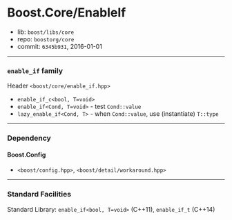 # Boost.Core/EnableIf

* lib: `boost/libs/core`
* repo: `boostorg/core`
* commit: `6345b931`, 2016-01-01

------
### `enable_if` family

Header `<boost/core/enable_if.hpp>`

* `enable_if_c<bool, T=void>`
* `enable_if<Cond, T=void>` - test `Cond::value`
* `lazy_enable_if<Cond, T>` - when `Cond::value`, use (instantiate) `T::type`

------
### Dependency

#### Boost.Config

* `<boost/config.hpp>`, `<boost/detail/workaround.hpp>`

------
### Standard Facilities

Standard Library: `enable_if<bool, T=void>` (C++11), `enable_if_t` (C++14)
